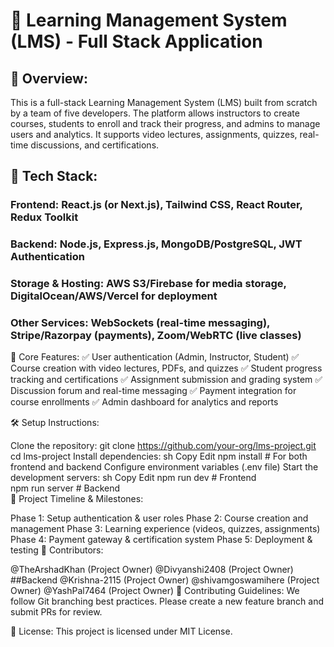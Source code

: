 
# 📝 Learning Management System (LMS) - Full Stack Application

## 🚀 Overview:
This is a full-stack Learning Management System (LMS) built from scratch by a team of five developers. The platform allows instructors to create courses, students to enroll and track their progress, and admins to manage users and analytics. It supports video lectures, assignments, quizzes, real-time discussions, and certifications.

## 🔧 Tech Stack:

### Frontend: React.js (or Next.js), Tailwind CSS, React Router, Redux Toolkit
### Backend: Node.js, Express.js, MongoDB/PostgreSQL, JWT Authentication
### Storage & Hosting: AWS S3/Firebase for media storage, DigitalOcean/AWS/Vercel for deployment
### Other Services: WebSockets (real-time messaging), Stripe/Razorpay (payments), Zoom/WebRTC (live classes)

📌 Core Features:
✅ User authentication (Admin, Instructor, Student)
✅ Course creation with video lectures, PDFs, and quizzes
✅ Student progress tracking and certifications
✅ Assignment submission and grading system
✅ Discussion forum and real-time messaging
✅ Payment integration for course enrollments
✅ Admin dashboard for analytics and reports

🛠️ Setup Instructions:

Clone the repository:
git clone https://github.com/your-org/lms-project.git  
cd lms-project
Install dependencies:
sh
Copy
Edit
npm install  # For both frontend and backend
Configure environment variables (.env file)
Start the development servers:
sh
Copy
Edit
npm run dev  # Frontend  
npm run server  # Backend  
📅 Project Timeline & Milestones:

Phase 1: Setup authentication & user roles
Phase 2: Course creation and management
Phase 3: Learning experience (videos, quizzes, assignments)
Phase 4: Payment gateway & certification system
Phase 5: Deployment & testing
👥 Contributors:

@TheArshadKhan (Project Owner)
@Divyanshi2408 (Project Owner) ##Backend
@Krishna-2115 (Project Owner)
@shivamgoswamihere (Project Owner)
@YashPal7464 (Project Owner)
📌 Contributing Guidelines:
We follow Git branching best practices. Please create a new feature branch and submit PRs for review.

📜 License:
This project is licensed under MIT License.
